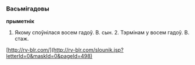 ### Васьмігадовы
**прыметнік**

1. Якому споўнілася восем гадоў. В. сын. 2. Тэрмінам у восем гадоў. В. стаж.

<a rel="author">[http://rv-blr.com/](http://rv-blr.com/slounik.jsp?letterId=0&maskId=0&pageId=498)</a>
